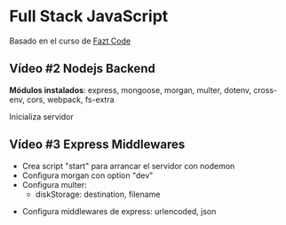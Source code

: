 # Full Stack JavaScript

Basado en el curso de [Fazt Code](https://www.youtube.com/watch?v=Fs1G1BcP4BI&list=PLo5lAe9kQrwq7n_REwpZdfggPCBW2ggnh)

## Vídeo #2 Nodejs Backend

**Módulos instalados**: express, mongoose, morgan, multer, dotenv, cross-env, cors, webpack, fs-extra

Inicializa servidor

## Vídeo #3 Express Middlewares

- Crea script "start" para arrancar el servidor con nodemon
- Configura morgan con option "dev"
- Configura multer:
  - diskStorage: destination, filename

* Configura middlewares de express: urlencoded, json
